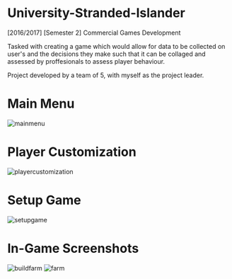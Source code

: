# University-Stranded-Islander
[2016/2017] [Semester 2] Commercial Games Development

Tasked with creating a game which would allow for data to be collected on user's and the decisions they make such that it can be collaged and assessed by proffesionals to assess player behaviour.

Project developed by a team of 5, with myself as the project leader.

# Main Menu
![mainmenu](https://user-images.githubusercontent.com/9573054/30493956-1b2b4c60-9a3e-11e7-912c-0c3980f61a0d.png)

# Player Customization
![playercustomization](https://user-images.githubusercontent.com/9573054/30493953-1ab66a44-9a3e-11e7-94bf-6a4898b3fbe1.png)

# Setup Game
![setupgame](https://user-images.githubusercontent.com/9573054/30493952-1ab3baf6-9a3e-11e7-9635-5b5ea466bcdd.png)

# In-Game Screenshots
![buildfarm](https://user-images.githubusercontent.com/9573054/30493954-1abd8950-9a3e-11e7-98c1-f6edde1088d4.png)
![farm](https://user-images.githubusercontent.com/9573054/30493955-1acd2c20-9a3e-11e7-8413-f3e23bfb4014.png)
